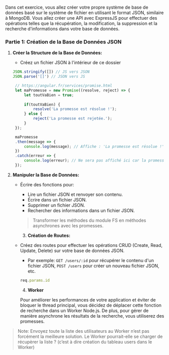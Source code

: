 Dans cet exercice, vous allez créer votre propre système de base de données basé sur le système de fichier en utilisant le format JSON, similaire à MongoDB. Vous allez créer une API avec ExpressJS pour effectuer des opérations telles que la récupération, la modification, la suppression et la recherche d'informations dans votre base de données.

### Partie 1: Création de la Base de Données JSON

1. **Créer la Structure de la Base de Données:**
   - Créez un fichier JSON à l'intérieur de ce dossier

   ```js
   JSON.stringify([]) // JS vers JSON
   JSON.parse('[]') // JSON vers JS

    // https://angular.fr/services/promise.html
    let maPromesse = new Promise((resolve, reject) => {
        let toutVaBien = true;
        
        if(toutVaBien) {
            resolve('La promesse est résolue !');
        } else {
            reject('La promesse est rejetée.');
        }
    });

    maPromesse
    .then(message => {
        console.log(message); // Affiche : 'La promesse est résolue !'
    })
    .catch(erreur => {
        console.log(erreur); // Ne sera pas affiché ici car la promesse est résolue
    });
   ```

2. **Manipuler la Base de Données:**
   - Écrire des fonctions pour:
     - Lire un fichier JSON et renvoyer son contenu.
     - Écrire dans un fichier JSON.
     - Supprimer un fichier JSON.
     - Rechercher des informations dans un fichier JSON.


     > Transformer les méthodes du module FS en méthodes asynchrones avec les promesses.

     3. **Création de Routes:**
   - Créez des routes pour effectuer les opérations CRUD (Create, Read, Update, Delete) sur votre base de données JSON.
     - Par exemple: `GET /users/:id` pour récupérer le contenu d'un fichier JSON, `POST /users` pour créer un nouveau fichier JSON, etc.

     ```js
     req.params.id
     ```

     4. **Worker**

     Pour améliorer les performances de votre application et éviter de bloquer le thread principal, vous décidez de déplacer cette fonction de recherche dans un Worker Node.js. De plus, pour gérer de manière asynchrone les résultats de la recherche, vous utiliserez des promesses.

> Note: Envoyez toute la liste des utilisateurs au Worker n’est pas forcément la meilleure solution. Le Worker pourrait-elle se charger de récupèrer la liste ? (c’est à dire création du tableau users dans le Worker)